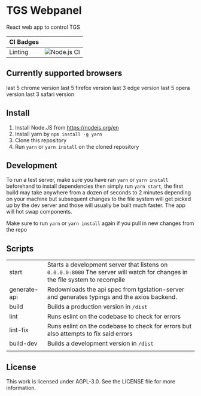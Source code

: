 # TGS Webpanel

React web app to control TGS

| CI Badges |                                                                                                             |
| --------- | ----------------------------------------------------------------------------------------------------------- |
| Linting   | ![Node.js CI](https://github.com/tgstation/tgstation-server-control-panel/workflows/Node.js%20CI/badge.svg) |

## Currently supported browsers

last 5 chrome version
last 5 firefox version
last 3 edge version
last 5 opera version
last 3 safari version

## Install

1. Install Node.JS from <https://nodejs.org/en>
2. Install yarn by `npm install -g yarn`
3. Clone this repository
4. Run `yarn` or `yarn install` on the cloned repository

## Development

To run a test server, make sure you have ran `yarn` or `yarn install` beforehand to install dependencies then simply run `yarn start`, the first build may take anywhere from a dozen of seconds to 2 minutes depending on your machine but subsequent changes to the file system will get picked up by the dev server and those will usually be built much faster. The app will hot swap components.

Make sure to run `yarn` or `yarn install` again if you pull in new changes from the repo

## Scripts

|              |                                                                                                                                |
| ------------ | ------------------------------------------------------------------------------------------------------------------------------ |
| start        | Starts a development server that listens on `0.0.0.0:8080` The server will watch for changes in the file system to recompile |
| generate-api | Redownloads the api spec from tgstation-server and generates typings and the axios backend.   |
| build        | Builds a production version in `/dist`                                                 |
| lint         | Runs eslint on the codebase to check for errors                                                                                |
| lint-fix     | Runs eslint on the codebase to check for errors but also attempts to fix said errors                                           |
| build-dev    | Builds a development version in `/dist`                                                                            |
|              |                                                                                                                                |

## License

This work is licensed under AGPL-3.0. See the LICENSE file for more information.
